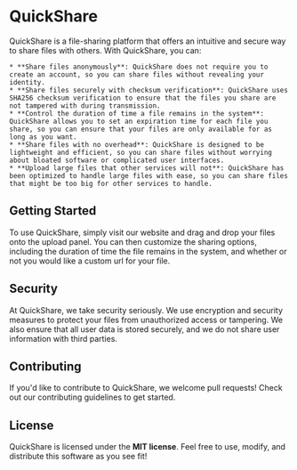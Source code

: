 # QuickShare
QuickShare is a file-sharing platform that offers an intuitive and secure way to share files with others. With QuickShare, you can:

    * **Share files anonymously**: QuickShare does not require you to create an account, so you can share files without revealing your identity.
    * **Share files securely with checksum verification**: QuickShare uses SHA256 checksum verification to ensure that the files you share are not tampered with during transmission.
    * **Control the duration of time a file remains in the system**: QuickShare allows you to set an expiration time for each file you share, so you can ensure that your files are only available for as long as you want.
    * **Share files with no overhead**: QuickShare is designed to be lightweight and efficient, so you can share files without worrying about bloated software or complicated user interfaces.
    * **Upload large files that other services will not**: QuickShare has been optimized to handle large files with ease, so you can share files that might be too big for other services to handle.

## Getting Started
To use QuickShare, simply visit our website and drag and drop your files onto the upload panel. You can then customize the sharing options, including the duration of time the file remains in the system, and whether or not you would like a custom url for your file.

## Security
At QuickShare, we take security seriously. We use encryption and security measures to protect your files from unauthorized access or tampering. We also ensure that all user data is stored securely, and we do not share user information with third parties.

## Contributing
If you'd like to contribute to QuickShare, we welcome pull requests! Check out our contributing guidelines to get started.

## License
QuickShare is licensed under the **MIT license**. Feel free to use, modify, and distribute this software as you see fit!
